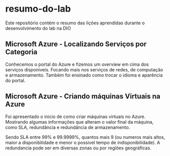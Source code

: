 # resumo-do-lab
Este repositório contém o resumo das lições aprendidas durante o desenvolvimento do lab na DIO

## Microsoft Azure - Localizando Serviços por Categoria
Conhecemos o portal do Azure e fizemos um overview em cima dos serviços disponiveis. Focando mais nos serviços de redes, de computação e armazenamento.
Também foi ensinado como trocar o idioma e aparência do portal.

## Microsoft Azure - Criando máquinas Virtuais na Azure
Foi apresentado o inicio de como criar máquinas virtuais no Azure.
Mostrando algumas informações que alteram o valor final da máquina, como SLA, redundância e redundância de armazenamento.

Sendo SLA entre 99% e 99.9999%, quantos mais 9 (ou numeros mais altos, maior a disponibilidade e menor o possivel tempo de indisponibilidade).
A redundancia pode ser em diversas zonas ou por regiões geográficas.